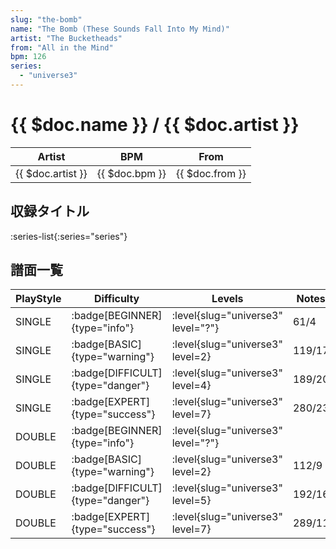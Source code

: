 ```yaml
---
slug: "the-bomb"
name: "The Bomb (These Sounds Fall Into My Mind)"
artist: "The Bucketheads"
from: "All in the Mind"
bpm: 126
series:
  - "universe3"
---
```


# {{ $doc.name }} / {{ $doc.artist }}

|Artist|BPM|From|
|------|---|----|
|{{ $doc.artist }}|{{ $doc.bpm }}|{{ $doc.from }}|

## 収録タイトル

:series-list{:series="series"}

## 譜面一覧

|PlayStyle|Difficulty|Levels|Notes|Movie|
|---------|----------|------|-----|-----|
|SINGLE| :badge[BEGINNER]{type="info"}|<div class="field is-grouped is-grouped-multiline"> :level{slug="universe3" level="?"}</div>|61/4||
|SINGLE| :badge[BASIC]{type="warning"}|<div class="field is-grouped is-grouped-multiline"> :level{slug="universe3" level=2}</div>|119/17||
|SINGLE| :badge[DIFFICULT]{type="danger"}|<div class="field is-grouped is-grouped-multiline"> :level{slug="universe3" level=4}</div>|189/20||
|SINGLE| :badge[EXPERT]{type="success"}|<div class="field is-grouped is-grouped-multiline"> :level{slug="universe3" level=7}</div>|280/23||
|DOUBLE| :badge[BEGINNER]{type="info"}|<div class="field is-grouped is-grouped-multiline"> :level{slug="universe3" level="?"}</div>|||
|DOUBLE| :badge[BASIC]{type="warning"}|<div class="field is-grouped is-grouped-multiline"> :level{slug="universe3" level=2}</div>|112/9||
|DOUBLE| :badge[DIFFICULT]{type="danger"}|<div class="field is-grouped is-grouped-multiline"> :level{slug="universe3" level=5}</div>|192/16||
|DOUBLE| :badge[EXPERT]{type="success"}|<div class="field is-grouped is-grouped-multiline"> :level{slug="universe3" level=7}</div>|289/11||
